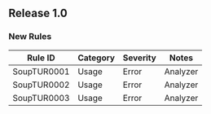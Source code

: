 ## Release 1.0

### New Rules

Rule ID | Category | Severity | Notes
--------|----------|----------|-------
SoupTUR0001 | Usage | Error | Analyzer
SoupTUR0002 | Usage | Error | Analyzer
SoupTUR0003 | Usage | Error | Analyzer